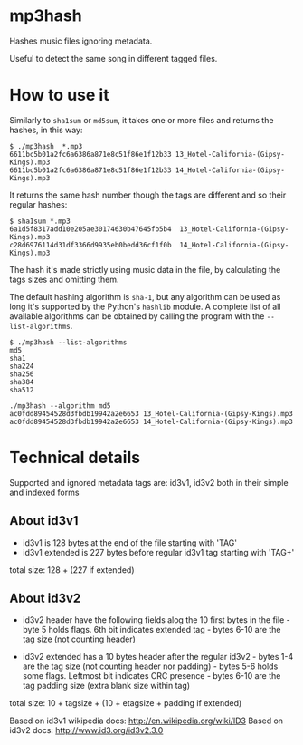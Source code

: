 # mp3hash

Hashes music files ignoring metadata.

Useful to detect the same song in different tagged files.

# How to use it

Similarly to `sha1sum` or `md5sum`, it takes one or more files and returns the hashes, in this way:

	$ ./mp3hash  *.mp3
	6611bc5b01a2fc6a6386a871e8c51f86e1f12b33 13_Hotel-California-(Gipsy-Kings).mp3
	6611bc5b01a2fc6a6386a871e8c51f86e1f12b33 14_Hotel-California-(Gipsy-Kings).mp3

It returns the same hash number though the tags are different and so their regular hashes:

	$ sha1sum *.mp3
	6a1d5f8317add10e205ae30174630b47645fb5b4  13_Hotel-California-(Gipsy-Kings).mp3
	c28d6976114d31df3366d9935eb0bedd36cf1f0b  14_Hotel-California-(Gipsy-Kings).mp3

The hash it's made strictly using music data in the file, by calculating the tags sizes and
omitting them.

The default hashing algorithm is `sha-1`, but any algorithm can be used as long it's supported by
the Python's `hashlib` module. A complete list of all available algorithms can be obtained by
calling the program with the `--list-algorithms`.

	$ ./mp3hash --list-algorithms
	md5
	sha1
	sha224
	sha256
	sha384
	sha512

	./mp3hash --algorithm md5
	ac0fdd89454528d3fbdb19942a2e6653 13_Hotel-California-(Gipsy-Kings).mp3
	ac0fdd89454528d3fbdb19942a2e6653 14_Hotel-California-(Gipsy-Kings).mp3

# Technical details

Supported and ignored metadata tags are: id3v1, id3v2 both in their simple and indexed forms


## About id3v1

- id3v1 is 128 bytes at the end of the file starting with 'TAG'
- id3v1 extended is 227 bytes before regular id3v1 tag starting with 'TAG+'

total size: 128 + (227 if extended)

## About id3v2

- id3v2 header have the following fields alog the 10 first bytes in the file
		- byte 5 holds flags. 6th bit indicates extended tag
		- bytes 6-10 are the tag size (not counting header)

- id3v2 extended has a 10 bytes header after the regular id3v2
		- bytes 1-4 are the tag size (not counting header nor padding)
		- bytes 5-6 holds some flags. Leftmost bit indicates CRC presence
		- bytes 6-10 are the tag padding size (extra blank size within tag)

total size: 10 + tagsize + (10 + etagsize + padding if extended)

Based on id3v1 wikipedia docs: http://en.wikipedia.org/wiki/ID3
Based on id3v2 docs: http://www.id3.org/id3v2.3.0
